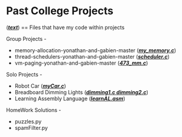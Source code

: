 # Past College Projects #

(<ins><strong><em>text</em></strong></ins>) == Files that have my code within projects

Group Projects -  
  -  memory-allocation-yonathan-and-gabien-master (<ins><strong><em>my_memory.c</em></strong></ins>)  
  -  thread-schedulers-yonathan-and-gabien-master (<ins><strong><em>scheduler.c</em></strong></ins>)  
  -  vm-paging-yonathan-and-gabien-master (<ins><strong><em>473_mm.c</em></strong></ins>)  
  
 Solo Projects -  
  -  Robot Car (<em><strong><ins>myCar.c</em></strong></ins>)  
  -  Breadboard Dimming Lights (<em><strong><ins>dimming1.c dimming2.c</em></strong></ins>)
  -  Learning Assembly Language (<em><strong><ins>learnAL.asm</em></strong></ins>)
  
HomeWork Solutions - 
  -  puzzles.py
  -  spamFilter.py
